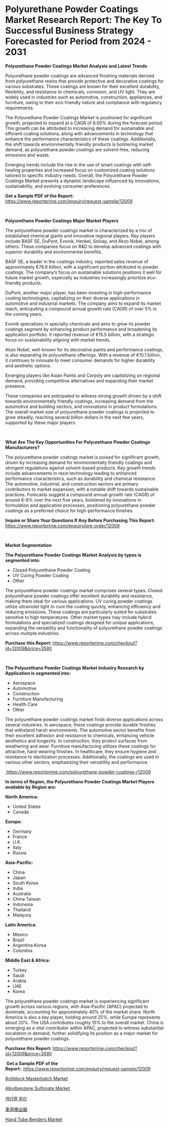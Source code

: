 <p><h1>Polyurethane Powder Coatings Market Research Report: The Key To Successful Business Strategy Forecasted for Period from 2024 - 2031</h1></p><p><strong>Polyurethane Powder Coatings Market Analysis and Latest Trends</strong></p>
<p><p>Polyurethane powder coatings are advanced finishing materials derived from polyurethane resins that provide protective and decorative coatings for various substrates. These coatings are known for their excellent durability, flexibility, and resistance to chemicals, corrosion, and UV light. They are widely used in industries such as automotive, construction, appliances, and furniture, owing to their eco-friendly nature and compliance with regulatory requirements.</p><p>The Polyurethane Powder Coatings Market is positioned for significant growth, projected to expand at a CAGR of 6.00% during the forecast period. This growth can be attributed to increasing demand for sustainable and efficient coating solutions, along with advancements in technology that enhance the performance characteristics of these coatings. Additionally, the shift towards environmentally friendly products is bolstering market demand, as polyurethane powder coatings are solvent-free, reducing emissions and waste. </p><p>Emerging trends include the rise in the use of smart coatings with self-healing properties and increased focus on customized coating solutions tailored to specific industry needs. Overall, the Polyurethane Powder Coatings Market presents a dynamic landscape influenced by innovations, sustainability, and evolving consumer preferences.</p></p>
<p><strong>Get a Sample PDF of the Report:&nbsp;</strong> <a href="https://www.reportprime.com/enquiry/request-sample/12009">https://www.reportprime.com/enquiry/request-sample/12009</a></p>
<p>&nbsp;</p>
<p><strong>Polyurethane Powder Coatings Major Market Players</strong></p>
<p><p>The polyurethane powder coatings market is characterized by a mix of established chemical giants and innovative regional players. Key players include BASF SE, DuPont, Evonik, Henkel, Solvay, and Akzo Nobel, among others. These companies focus on R&D to develop advanced coatings with superior durability and environmental benefits.</p><p>BASF SE, a leader in the coatings industry, reported sales revenue of approximately €78.6 billion, with a significant portion attributed to powder coatings. The company’s focus on sustainable solutions positions it well for future market growth, especially as industries increasingly prioritize eco-friendly products.</p><p>DuPont, another major player, has been investing in high-performance coating technologies, capitalizing on their diverse applications in automotive and industrial markets. The company aims to expand its market reach, anticipating a compound annual growth rate (CAGR) of over 5% in the coming years.</p><p>Evonik specializes in specialty chemicals and aims to grow its powder coatings segment by enhancing product performance and broadening its application portfolio. It reported revenue of €15.5 billion, with a strategic focus on sustainability aligning with market trends.</p><p>Akzo Nobel, well-known for its decorative paints and performance coatings, is also expanding its polyurethane offerings. With a revenue of €10.1 billion, it continues to innovate to meet consumer demands for higher durability and aesthetic options.</p><p>Emerging players like Asian Paints and Carpoly are capitalizing on regional demand, providing competitive alternatives and expanding their market presence.</p><p>These companies are anticipated to witness strong growth driven by a shift towards environmentally friendly coatings, increasing demand from the automotive and building sectors, and innovations in product formulations. The overall market size of polyurethane powder coatings is projected to grow steadily, reaching several billion dollars in the next few years, supported by these major players.</p></p>
<p>&nbsp;</p>
<p><strong>What Are The Key Opportunities For Polyurethane Powder Coatings Manufacturers?</strong></p>
<p><p>The polyurethane powder coatings market is poised for significant growth, driven by increasing demand for environmentally friendly coatings and stringent regulations against solvent-based products. Key growth trends include advancements in resin technology leading to enhanced performance characteristics, such as durability and chemical resistance. The automotive, industrial, and construction sectors are primary contributors to market expansion, with a notable shift towards sustainable practices. Forecasts suggest a compound annual growth rate (CAGR) of around 6-8% over the next five years, bolstered by innovations in formulation and application processes, positioning polyurethane powder coatings as a preferred choice for high-performance finishes.</p></p>
<p><strong>Inquire or Share Your Questions If Any Before Purchasing This Report:</strong> <a href="https://www.reportprime.com/enquiry/pre-order/12009">https://www.reportprime.com/enquiry/pre-order/12009</a></p>
<p>&nbsp;</p>
<p><strong>Market Segmentation</strong></p>
<p><strong>The Polyurethane Powder Coatings Market Analysis by types is segmented into:</strong></p>
<p><ul><li>Closed Polyurethane Powder Coating</li><li>UV Curing Powder Coating</li><li>Other</li></ul></p>
<p><p>The polyurethane powder coatings market comprises several types. Closed polyurethane powder coatings offer excellent durability and resistance, making them ideal for various applications. UV curing powder coatings utilize ultraviolet light to cure the coating quickly, enhancing efficiency and reducing emissions. These coatings are particularly suited for substrates sensitive to high temperatures. Other market types may include hybrid formulations and specialized coatings designed for unique applications, expanding the versatility and functionality of polyurethane powder coatings across multiple industries.</p></p>
<p><strong>Purchase this Report:&nbsp;</strong><a href="https://www.reportprime.com/checkout?id=12009&price=3590">https://www.reportprime.com/checkout?id=12009&price=3590</a></p>
<p>&nbsp;</p>
<p><strong>The Polyurethane Powder Coatings Market Industry Research by Application is segmented into:</strong></p>
<p><ul><li>Aerospace</li><li>Automotive</li><li>Construction</li><li>Furniture Manufacturing</li><li>Health Care</li><li>Other</li></ul></p>
<p><p>The polyurethane powder coatings market finds diverse applications across several industries. In aerospace, these coatings provide durable finishes that withstand harsh environments. The automotive sector benefits from their excellent adhesion and resistance to chemicals, enhancing vehicle aesthetics and longevity. In construction, they protect surfaces from weathering and wear. Furniture manufacturing utilizes these coatings for attractive, hard-wearing finishes. In healthcare, they ensure hygiene and resistance to sterilization processes. Additionally, the coatings are used in various other sectors, emphasizing their versatility and performance.</p></p>
<p><a href="https://www.reportprime.com/polyurethane-powder-coatings-r12009">&nbsp;https://www.reportprime.com/polyurethane-powder-coatings-r12009</a></p>
<p><strong>In terms of Region, the Polyurethane Powder Coatings Market Players available by Region are:</strong></p>
<p>
    <p> <strong> North America: </strong>
        <ul>
            <li>United States</li>
            <li>Canada</li>
        </ul>
        </p> 
    <p> <strong> Europe: </strong>
        <ul>
            <li>Germany</li>
            <li>France</li>
            <li>U.K.</li>
            <li>Italy</li>
            <li>Russia</li>
        </ul>
        </p> 
    <p> <strong> Asia-Pacific: </strong>
        <ul>
            <li>China</li>
            <li>Japan</li>
            <li>South Korea</li>
            <li>India</li>
            <li>Australia</li>
            <li>China Taiwan</li>
            <li>Indonesia</li>
            <li>Thailand</li>
            <li>Malaysia</li>
        </ul>
        </p> 
    <p> <strong> Latin America: </strong>
        <ul>
            <li>Mexico</li>
            <li>Brazil</li>
            <li>Argentina Korea</li>
            <li>Colombia</li>
        </ul>
        </p> 
    <p> <strong> Middle East & Africa: </strong>
        <ul>
            <li>Turkey</li>
            <li>Saudi</li>
            <li>Arabia</li>
            <li>UAE</li>
            <li>Korea</li>
        </ul>
    </p>
    </p>
<p><p>The polyurethane powder coatings market is experiencing significant growth across various regions, with Asia-Pacific (APAC) projected to dominate, accounting for approximately 40% of the market share. North America is also a key player, holding around 25%, while Europe represents about 20%. The USA contributes roughly 15% to the overall market. China is emerging as a vital contributor within APAC, projected to witness substantial escalation in demand, further solidifying its position as a major market for polyurethane powder coatings.</p></p>
<p><strong>Purchase this Report: </strong><a href="https://www.reportprime.com/checkout?id=12009&price=3590">https://www.reportprime.com/checkout?id=12009&price=3590</a></p>
<p>&nbsp;<strong>Get a Sample PDF of the Report:&nbsp;&nbsp;</strong><a href="https://www.reportprime.com/enquiry/request-sample/12009">https://www.reportprime.com/enquiry/request-sample/12009</a></p>
<p><strong></strong></p>
<p><p><a href="https://github.com/luckyshygirl/Market-Research-Report-List-6/blob/main/antiblock-masterbatch-market.md">Antiblock Masterbatch Market</a></p><p><a href="https://github.com/vimar16th/Market-Research-Report-List-6/blob/main/alkylbenzene-sulfonate-market.md">Alkylbenzene Sulfonate Market</a></p><p><a href="https://github.com/laholand/Market-Research-Report-List-6/blob/main/7297732276.md">캐러멜 컬러</a></p><p><a href="https://medium.com/@durgin521/%E6%88%A6%E7%95%A5%E7%9A%84%E3%83%AD%E3%83%BC%E3%83%89%E3%83%9E%E3%83%83%E3%83%97-%E3%82%B0%E3%83%AD%E3%83%BC%E3%83%90%E3%83%AB%E8%BB%8A%E4%B8%A1%E6%A4%9C%E7%9F%A5%E5%99%A8%E5%B8%82%E5%A0%B4%E3%81%AE%E6%B4%9E%E5%AF%9F%E3%81%A8%E6%A9%9F%E4%BC%9A-2024-2031-517a1111ccde">車両検出器</a></p><p><a href="https://medium.com/@ikeschumm18/global-hand-tube-benders-market-share-and-growth-opportunities-and-market-size-growing-with-a-cagr-9c1c02088e00">Hand Tube Benders Market</a></p></p>